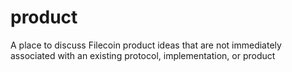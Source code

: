 # product
A place to discuss Filecoin product ideas that are not immediately associated with an existing protocol, implementation, or product
